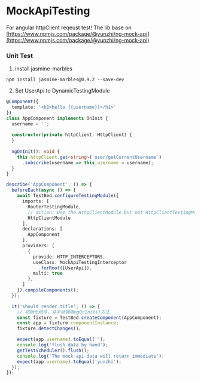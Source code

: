 # MockApiTesting

For angular httpClient reqeust test! The lib base on  [https://www.npmjs.com/package/@yunzhi/ng-mock-api](https://www.npmjs.com/package/@yunzhi/ng-mock-api)

### Unit Test
1. install jasmine-marbles

```shell
npm install jasmine-marbles@0.9.2 --save-dev 
```

2. Set UserApi to DynamicTestingModule

```typescript
@Component({
  template: '<h1>hello {{username}}</h1>'
})
class AppComponent implements OnInit {
  username = '';
  
  constructor(private httpClient: HttpClient) {
  }
  
  ngOnInit(): void { 
    this.httpClient.get<string>(`user/getCurrentUsername`)
      .subscribe(username => this.username = username);
  }
}

describe('AppComponent', () => {
  beforeEach(async () => {
    await TestBed.configureTestingModule({
      imports: [
        RouterTestingModule,
        // action: Use the HttpClientModule but not HttpClientTestingModule
        HttpClientModule
      ],
      declarations: [
        AppComponent
      ],
      providers: [
        {
          provide: HTTP_INTERCEPTORS,
          useClass: MockApiTestingInterceptor
            .forRoot([UserApi]),
          multi: true
        },
      ]
    }).compileComponents();
  });

  it('should render title', () => {
    // 初始化组件，并手动调用ngOnInit()方法
    const fixture = TestBed.createComponent(AppComponent);
    const app = fixture.componentInstance;
    fixture.detectChanges();

    expect(app.username).toEqual('');
    console.log('flush data by hand');
    getTestScheduler().flush();
    console.log('The mock api data will return immediate');
    expect(app.username).toEqual('yunzhi');
  });
});
```
